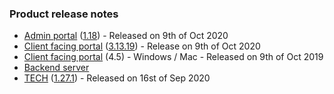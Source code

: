 ### Product release notes
* [Admin portal](/release-notes/admin) ([1.18](/release-notes/admin/v1.18.1)) - Released on 9th of Oct 2020
* [Client facing portal](/release-notes/portal) ([3.13.19](/release-notes/portal/v3.13)) - Release on 9th of Oct 2020
* [Client facing portal](https://help.deskdirector.com/article/4uzjpwaiou) (4.5) - Windows / Mac - Released on 9th of Oct 2019
* [Backend server](https://help.deskdirector.com/article/5ml4ieesph-server-changelog)
* [TECH](/release-notes/tech) ([1.27.1](/release-notes/tech/v1.27)) - Released on 16st of Sep 2020
